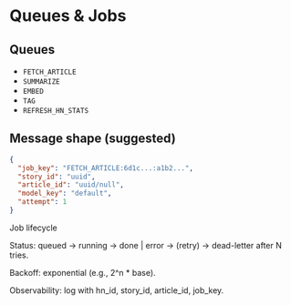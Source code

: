# Queues & Jobs

## Queues

- `FETCH_ARTICLE`
- `SUMMARIZE`
- `EMBED`
- `TAG`
- `REFRESH_HN_STATS`

## Message shape (suggested)

```json
{
  "job_key": "FETCH_ARTICLE:6d1c...:a1b2...",
  "story_id": "uuid",
  "article_id": "uuid/null",
  "model_key": "default",
  "attempt": 1
}
```

Job lifecycle

Status: queued → running → done | error → (retry) → dead-letter after N tries.

Backoff: exponential (e.g., 2^n \* base).

Observability: log with hn_id, story_id, article_id, job_key.

